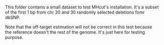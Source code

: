 This folder contains a small dataset to test MHcut's installation.
It's a subset of the first 1 bp from chr 20 and 30 randomly selected deletions fomr dbSNP.

Note that the off-target estimation will not be correct in this test because the reference doesn't the rest of the genome.
It's just here for testing purpose.
